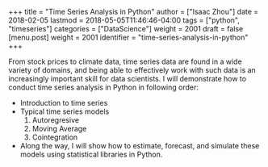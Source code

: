 +++
title = "Time Series Analysis in Python"
author = ["Isaac Zhou"]
date = 2018-02-05
lastmod = 2018-05-05T11:46:46-04:00
tags = ["python", "timeseries"]
categories = ["DataScience"]
weight = 2001
draft = false
[menu.post]
  weight = 2001
  identifier = "time-series-analysis-in-python"
+++

From stock prices to climate data, time series data are found in a wide variety of domains, and being able to effectively work with such data is an increasingly important skill for data scientists.
I will demonstrate how to conduct time series analysis in Python in following order:

-   Introduction to time series
-   Typical time series models
    1.  Autoregresive
    2.  Moving Average
    3.  Cointegration
-   Along the way, I will show how to estimate, forecast, and simulate these models using statistical libraries in Python.
